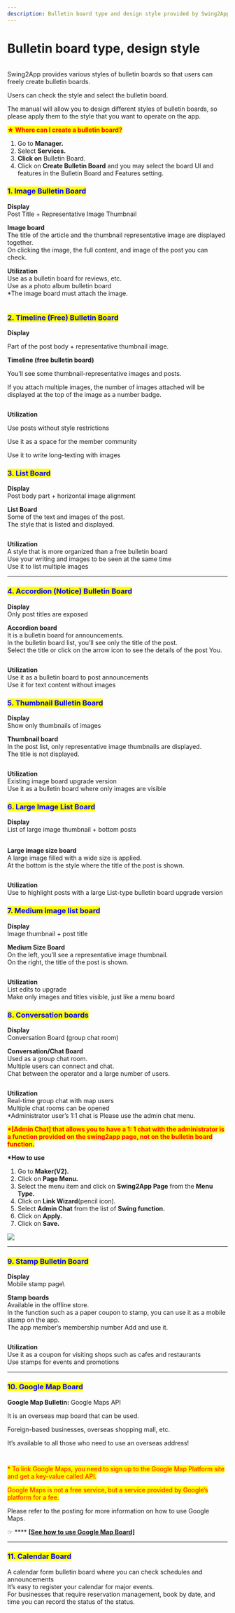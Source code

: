 ```yaml
---
description: Bulletin board type and design style provided by Swing2App
---
```


# Bulletin board type, design style

<figure><img src="../../../.gitbook/assets/구분선.PNG" alt=""><figcaption></figcaption></figure>

Swing2App provides various styles of bulletin boards so that users can freely create bulletin boards.&#x20;

Users can check the style and select the bulletin board.

The manual will allow you to design different styles of bulletin boards, so please apply them to the style that you want to operate on the app.



<mark style="color:red;">**★ Where can I create a bulletin board?**</mark>

1. Go to **Manager.**
2. Select **Services.**
3. **Click on** Bulletin Board.
4. Click on **Create Bulletin Board** and you may select the board UI and features in the Bulletin Board and Features setting.

<mark style="color:blue;"></mark>

### <mark style="color:blue;">**1. Image Bulletin Board**</mark>

**Display**\
Post Title + Representative Image Thumbnail

**Image board**\
The title of the article and the thumbnail representative image are displayed together.\
On clicking the image, the full content, and image of the post you can check.

**Utilization**\
Use as a bulletin board for reviews, etc.\
Use as a photo album bulletin board\
\*The image board must attach the image.

<figure><img src="../../../.gitbook/assets/Group-284@3xs.png" alt=""><figcaption></figcaption></figure>

### <mark style="color:blue;">**2. Timeline (Free) Bulletin Board**</mark>

**Display**

Part of the post body + representative thumbnail image.

**Timeline (free bulletin board)**

You’ll see some thumbnail-representative images and posts.

If you attach multiple images, the number of images attached will be displayed at the top of the image as a number badge.

<figure><img src="../../../.gitbook/assets/Group-284@3xftdh.png" alt=""><figcaption></figcaption></figure>

**Utilization**

Use posts without style restrictions

Use it as a space for the member community

Use it to write long-texting with images

<mark style="color:blue;"></mark>

### <mark style="color:blue;">**3. List Board**</mark>

**Display**\
Post body part + horizontal image alignment

**List Board** \
Some of the text and images of the post.\
The style that is listed and displayed.

<figure><img src="../../../.gitbook/assets/Group-284@3xdhrt.png" alt=""><figcaption></figcaption></figure>

**Utilization**\
A style that is more organized than a free bulletin board\
Use your writing and images to be seen at the same time\
Use it to list multiple images

***

### <mark style="color:blue;">**4. Accordion (Notice) Bulletin Board**</mark>

**Display**\
Only post titles are exposed

**Accordion board**\
It is a bulletin board for announcements.\
In the bulletin board list, you’ll see only the title of the post.\
Select the title or click on the arrow icon to see the details of the post You.

<figure><img src="../../../.gitbook/assets/Group-vdsd.png" alt=""><figcaption></figcaption></figure>

**Utilization**\
Use it as a bulletin board to post announcements\
Use it for text content without images



### <mark style="color:blue;">**5. Thumbnail Bulletin Board**</mark>

**Display**\
Show only thumbnails of images

**Thumbnail board** \
In the post list, only representative image thumbnails are displayed.\
The title is not displayed.

<figure><img src="../../../.gitbook/assets/Group-284@3xvd.png" alt=""><figcaption></figcaption></figure>

**Utilization**\
Existing image board upgrade version\
Use it as a bulletin board where only images are visible



### <mark style="color:blue;">**6. Large Image List Board**</mark>

**Display**\
List of large image thumbnail + bottom posts

\
**Large image size board**\
A large image filled with a wide size is applied.\
At the bottom is the style where the title of the post is shown.

<figure><img src="../../../.gitbook/assets/Group-gs.png" alt=""><figcaption></figcaption></figure>

**Utilization**\
Use to highlight posts with a large List-type bulletin board upgrade version

### <mark style="color:blue;">**7. Medium image list board**</mark>

**Display**\
Image thumbnail + post title

**Medium Size Board**\
On the left, you’ll see a representative image thumbnail.\
On the right, the title of the post is shown.

<figure><img src="../../../.gitbook/assets/Group-284@3xsgr.png" alt=""><figcaption></figcaption></figure>

**Utilization**\
List edits to upgrade\
Make only images and titles visible, just like a menu board



### <mark style="color:blue;">**8. Conversation boards**</mark>

**Display**\
Conversation Board (group chat room)

**Conversation/Chat Board**\
Used as a group chat room.\
Multiple users can connect and chat.\
Chat between the operator and a large number of users.

<figure><img src="../../../.gitbook/assets/Group-284@3xvx.png" alt=""><figcaption></figcaption></figure>

**Utilization**\
Real-time group chat with map users\
Multiple chat rooms can be opened\
\*Administrator user’s 1:1 chat is Please use the admin chat menu.

<mark style="color:red;">**\*\[Admin Chat] that allows you to have a 1: 1 chat with the administrator is a function provided on the swing2app page, not on the bulletin board function.**</mark>

**\*How to use**

1. Go to **Maker(V2).**&#x20;
2. Click on **Page Menu.**
3. Select the menu item and click on **Swing2App Page** from the **Menu Type.**
4. Click on **Link Wizard**(pencil icon).
5. Select **Admin Chat** from the list of **Swing function.**
6. Click on **Apply.**
7. Click on **Save.**

![](https://support.swing2app.com/wp-content/uploads/2018/09/ad\_chat.png)

***

### <mark style="color:blue;">**9. Stamp Bulletin Board**</mark>

**Display**\
Mobile stamp page\


**Stamp boards**\
Available in the offline store.\
In the function such as a paper coupon to stamp, you can use it as a mobile stamp on the app.\
The app member’s membership number Add and use it.

<figure><img src="../../../.gitbook/assets/Group-284@3x.png" alt=""><figcaption></figcaption></figure>

**Utilization**\
Use it as a coupon for visiting shops such as cafes and restaurants\
Use stamps for events and promotions

***

### <mark style="color:blue;">**10. Google Map Board**</mark>

**Google Map Bulletin:** Google Maps API

It is an overseas map board that can be used.&#x20;

Foreign-based businesses, overseas shopping mall, etc.

It’s available to all those who need to use an overseas address!

<figure><img src="../../../.gitbook/assets/img_7.png" alt=""><figcaption></figcaption></figure>

<figure><img src="../../../.gitbook/assets/Group-jkm.png" alt=""><figcaption></figcaption></figure>

<mark style="color:red;">\* To link Google Maps, you need to sign up to the Google Map Platform site and get a key-value called API.</mark>

<mark style="color:red;">Google Maps is not a free service, but a service provided by Google’s platform for a fee.</mark>

Please refer to the posting for more information on how to use Google Maps.

☞ **** [**\[See how to use Google Map Board\]**](googlemap.md)

***

### <mark style="color:blue;">**11. Calendar Board**</mark>

A calendar form bulletin board where you can check schedules and announcements\
It’s easy to register your calendar for major events.\
For businesses that require reservation management, book by date, and time you can record the status of the status.

<figure><img src="../../../.gitbook/assets/img_8.png" alt=""><figcaption></figcaption></figure>
